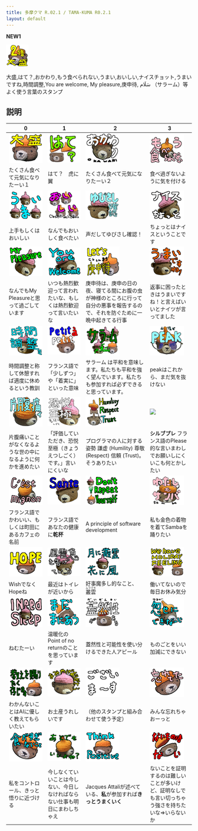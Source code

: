 ```yaml
---
title: 多摩クマ R.02.1 / TAMA-KUMA R0.2.1
layout: default
---
```


**NEW1**

![](images\00_IMG_4337_main.png)

大盛,はて？,おかわり,もう食べられない,うまい,おいしい,ナイスチョット,うまいですね,時間調整,You are welcome, My pleasure,庚申待, سَلَام （サラーム）等よく使う言葉のスタンプ

## 説明

| 0 | 1 | 2 | 3 |
|---|---|---|---|
| ![](images\01_IMG_4337_大盛.png)| ![](images\02_IMG_4348_はて？.png)| ![](images\03_IMG_4339_おかわり.png)| ![](images\04_IMG_4341_もう食べられない.png)|
|たくさん食べて元気になりたーい１|はて？　虎に翼|たくさん食べて元気になりたーい２|食べ過ぎないように気を付ける|
| ![](images\05_3_kumas_うまい.png)| ![](images\06_3_kumas_おいしい.png)| ![](images\07_PXL_20240628_100008457_ゆびさし確認.png)| ![](images\08_PXL_20240628_100118865_ナイスちょっと.png)|
|上手もしくはおいしい|なんでもおいしく食べたい|声だしてゆびさし確認！|ちょっとはナイスということです|
| ![](images\09_PXL_20240628_100118865_MyPleasure.png)| ![](images\10_PXL_20240628_100118865_youAreWelcome.png)| ![](images\11_IMG_4334_LETS庚申待.png)| ![](images\12_PXL_20240628_095956204_うまいですね.png)|
|なんでもMy Pleasureと思って過ごしています|いつも熱烈歓迎って言われたいな、もしくは熱烈歓迎って言いたいな|庚申待は、庚申の日の夜、寝てる間にお腹の虫が神様のところに行って自分の悪事を報告するので、それを防ぐために一晩中起きてる行事|返事に困ったときはうまいですね！と言えばいいとナイツが言ってました|
| ![](images\13_PXL_20240628_095956204_時間調整.png)| ![](images\14_IMG_4335_Petit_a_petit.png)| ![](images\15_3_kumas_サラーム.png)| ![](images\16_IMG_4345_peak.png)|
|時間調整と称して休憩すれば適度に休めるという教訓|フランス語で「少しずつ」や「着実に」といった意味|サラーム は平和を意味します。私たちも平和を強く望んでいます。私たちも参加すれば必ずできると思っています。|peakはこれから、まだ気を抜けない|
| ![](images\17_IMG_4341_片腹痛い.png)| ![](images\18_PXL_20240628_100118865_恐悦至極.png)| ![](images\19_IMG_4343_hrt.png)| ![](images\20_PXL_20240628_100008457_s'il_vous_plaît.png)|
|片腹痛いことがなくなるような世の中になるように何かを進めたい|「評価していただき、恐悦至極（きょうえつしごく）です。」言いにくいな|プログラマの人に対する姿勢 謙虚 (Humility) 尊敬 (Respect) 信頼 (Trust)。そうありたい|**シルブプレ** フランス語のPlease的な言いまわしでお願いしにくいこも何とかしたい|
| ![](images\21_IMG_4341_cest_mignon.png)| ![](images\22_PXL_20240628_100008457_sante.png)| ![](images\23_3_kumas_dont_repeat_yourself.png)| ![](images\24_IMG_4347_わたしもサンバ.png)|
|フランス語でかわいい、もしくは町田にあるカフェの名前|フランス語であなたの健康に**乾杯**|A principle of software development|私も金色の着物を着てSambaを踊りたい|
| ![](images\25_IMG_4337_hope.png)| ![](images\26_PXL_20240628_100021899_風雲急を告げている.png)| ![](images\27_2_kumas_月に叢雲、花に風.png)| ![](images\28_2_kumas_holiday_feeling.png)|
|WishでなくHopeね|最近はトイレが近いから|好事魔多し的なこと、<ruby>叢雲<rp>（</rp><rt>ムラクモ</rt><rp>）</rp></ruby>|働いてないので毎日お休み気分|
| ![](images\29_2_kumas_i_need_sleep.png)| ![](images\30_IMG_4348_まだまにあう.png)| ![](images\31_IMG_4349_蓋然性.png)| ![](images\32_IMG_4338_忽せにできない.png)|
|ねむたーい|温暖化のPoint of no returnのことを思っています|蓋然性と可能性を使い分けるできた人アピール|ものごとをいい加減にできない|
| ![](images\33_IMG_4337_教えを賜りたく存じます.png)| ![](images\34_PXL_20240628_100118865_おみやげありがとう.png)| ![](images\35_messages_ございます.png)| ![](images\36_IMG_4336_忘れてた.png)|
|わかんないことはAIに優しく教えてもらいたい|お土産うれしいです|（他のスタンプと組み合わせて使う予定）|みんな忘れちゃおーっと|
| ![](images\37_IMG_4336_食べ過ぎないこと.png)| ![](images\38_IMG_4341_あとでもいいよね.png)| ![](images\39_IMG_4337_think_positive.png)| ![](images\40_IMG_4349_ないものはない.png)|
|私をコントロール、きっと悟りに近づける|今しなくていいことは今しない、今日しなければならない仕事も明日にまわしちゃえ|Jacques Attaliが述べている、**私**が参加すれば**きっとうまくいく**|ないことを証明するのは難しいことが多いけど、証明なしでも言い切っちゃう強さを持ちたいな⇒いらないか|
